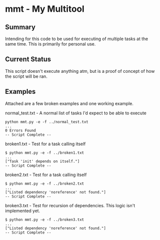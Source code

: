 # mmt - My Multitool 

## Summary
Intending for this code to be used for executing of multiple tasks at the same time. 
This is primarily for personal use. 

## Current Status
This script doesn't execute anything atm, but is a proof of concept of how the script will be ran. 

## Examples
Attached are a few broken examples and one working example. 

normal_test.txt - A normal list of tasks I'd expect to be able to execute
```
python mmt.py -e -f ../normal_test.txt
...
0 Errors Found
-- Script Complete --
```

broken1.txt - Test for a task calling itself
```
$ python mmt.py -e -f ../broken1.txt
...
["Task 'init' depends on itself."]
-- Script Complete --
```

broken2.txt - Test for a task calling itself
```
$ python mmt.py -e -f ../broken2.txt
...
["Listed dependency 'noreference' not found."]
-- Script Complete --
```

broken3.txt - Test for recursion of dependencies. This logic isn't implemented yet. 
```
$ python mmt.py -e -f ../broken3.txt
...
["Listed dependency 'noreference' not found."]
-- Script Complete --
```